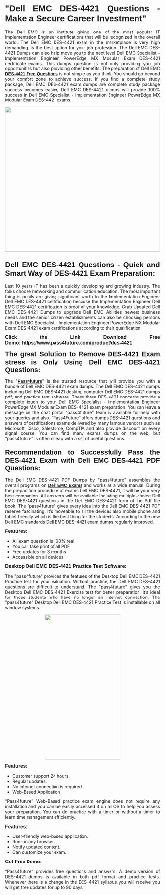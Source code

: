 
<h1 style="text-align: justify;"><span style="font-family:Tahoma,Geneva,sans-serif;"><strong>"Dell EMC DES-4421 Questions - Make a Secure Career Investment"</strong></span></h1>

<p style="text-align: justify;">The Dell EMC is an institute giving one of the most popular IT Implementation Engineer certifications that will be recognized in the overall world. The Dell EMC DES-4421 exam in the marketplace is very high demanding. is the best option for your job profession. The Dell EMC DES-4421 Dumps can also help move you to the next level Dell EMC Specialist - Implementation Engineer PowerEdge MX Modular Exam DES-4421 certificate exams. This dumps question is not only providing you job opportunities but also providing other benefits. The preparation of Dell EMC <span style="font-family:Tahoma,Geneva,sans-serif;"><strong><a href="https://www.pass4future.com/questions/dell-emc/des-4421">DES-4421 Free Questions</a></strong></span> is not simple as you think. You should go beyond your comfort zone to achieve success. If you find a complete study package, Dell EMC DES-4421 exam dumps are complete study package success becomes easier, Dell EMC DES-4421 dumps will provide 100% success in Dell EMC Specialist - Implementation Engineer PowerEdge MX Modular Exam DES-4421 exams.</p>

<p style="text-align: justify;"><a href="https://www.pass4future.com/product/des-4421"><img alt="" src="https://lh3.googleusercontent.com/pw/AM-JKLVhEO4I138wJzOepD3laGU-R1M7eT-OTYdow6pCESip26lSeaxxzS9BVWUKuzj1e3L_MoxCfVgBEvV8ODwl1LGzlZbt6HJm3NXXplPwnYiBfuYM_eQCcVVRMaAwHdsl3AhHOZS-up7mzwmd4i4EpEGq=w1112-h625-no?authuser=0" style="width: 100%; height: 470px;" /></a></p>

<h2 style="text-align: justify;"><span style="font-size:24px;"><strong><span style="font-family:Tahoma,Geneva,sans-serif;">Dell EMC DES-4421 Questions - Quick and Smart Way of DES-4421 Exam Preparation:</span></strong></span></h2>

<p style="text-align: justify;">Last 10 years IT has been a quickly developing and growing industry. The folks choose networking and communication education. The most important thing is pupils are giving significant worth to the Implementation Engineer Dell EMC DES-4421 certification because the Implementation Engineer Dell EMC DES-4421 certification is proof of your knowledge. Grab Updated Dell EMC DES-4421 Dumps to upgrade Dell EMC Abilities newest business needs and the senior citizen establishments can also be choosing persons with Dell EMC Specialist - Implementation Engineer PowerEdge MX Modular Exam DES-4421 exam certifications according to their qualification.</p>

<p style="text-align: justify;"><strong><span style="font-family:Lucida Sans Unicode,Lucida Grande,sans-serif;"><span style="font-size:16px;">Click the Link Download Free Demo: <a href="https://www.pass4future.com/product/des-4421">https://www.pass4future.com/product/des-4421</a></span></span></strong></p>

<p style="text-align: justify;"><strong><span style="font-size:22px;"><span style="font-family:Tahoma,Geneva,sans-serif;">The great Solution to Remove DES-4421 Exam stress is Only Using Dell EMC DES-4421 Questions:</span></span></strong></p>

<p style="text-align: justify;">The "<span style="font-family:Lucida Sans Unicode,Lucida Grande,sans-serif;"><a href="https://www.pass4future.com/"><strong>Pass4future</strong></a></span>" is the trusted resource that will provide you with a bundle of Dell EMC DES-4421 exam dumps. The Dell EMC DES-4421 dumps including Dell EMC DES-4421 desktop computer Dell EMC DES-4421 dumps pdf, and practice test software. These three DES-4421 concerns provide a complete touch to your Dell EMC Specialist - Implementation Engineer PowerEdge MX Modular Exam DES-4421 exam preparation. You can leave a message on the chat portal "pass4future" team is available for help with your queries and also. “Pass4Future” offers dumps DES-4421 questions and answers of certifications exams delivered by many famous vendors such as Microsoft, Cisco, Salesforce, CompTIA and also provide discount on every signal course. You can find many exams dumps on the web, but “pass4future” is often cheap with a set of useful questions.</p>

<h3 style="text-align: justify;"><span style="font-size:22px;"><strong><span style="font-family:Tahoma,Geneva,sans-serif;">Recommendation to Successfully Pass the DES-4421 Exam with Dell EMC DES-4421 PDF Questions:</span></strong></span></h3>

<p style="text-align: justify;">The Dell EMC DES-4421 PDF Dumps by "pass4future" assembles the overall programs on <span style="font-family:Lucida Sans Unicode,Lucida Grande,sans-serif;"><strong><a href="https://www.pass4future.com/dell-emc">Dell EMC Exams</a></strong></span> and works as a wide manual. During the preparation procedure of exams Dell EMC DES-4421, it will be your very best companion. All answers will be available including multiple-choice Dell EMC DES-4421 questions in the Dell EMC DES-4421 form of the Pdf file book. The "pass4future" gives every idea into the Dell EMC DES-4421 PDF reserve fascinating. It’s moveable to all the devices also mobile phone and tablet friendly which is the best thing for the students. According to the new Dell EMC standards Dell EMC DES-4421 exam dumps regularly improved.</p>

<p style="text-align: justify;"><span style="font-family:Lucida Sans Unicode,Lucida Grande,sans-serif;"><span style="font-size:16px;"><strong>Features:</strong></span></span></p>

<ul>
	<li style="text-align: justify;">All exam question is 100% real</li>
	<li style="text-align: justify;">You can take print of all PDF</li>
	<li style="text-align: justify;">Free updates for 3 months </li>
	<li style="text-align: justify;">Accessible on all devices</li>
</ul>

<p style="text-align: justify;"><span style="font-family:Tahoma,Geneva,sans-serif;"><span style="font-size:16px;"><strong>Desktop Dell EMC DES-4421 Practice Test Software:</strong></span></span></p>

<p style="text-align: justify;">The "pass4future" provides the features of the Desktop Dell EMC DES-4421 Practice test for your valuation. Without practice, the Dell EMC DES-4421 questions are difficult to understand. The "pass4future" gives you the Desktop Dell EMC DES-4421 Exercise test for better preparation. It’s ideal for those students who have no longer an internet connection. The "pass4future" Desktop Dell EMC DES-4421 Practice Test is installable on all window systems.</p>

<p style="text-align: center;"><a href="https://www.pass4future.com/product/des-4421"><img alt="" src="https://lh3.googleusercontent.com/pw/AM-JKLV3yUm3jiqqIo1xIsj1VJ_UeysYexQY-pRYO0rIFl3vg11QZioN-gzffpw2AfKqFynWuvoXOreWrWS0swpr4xmOSWfwII2jvatteuqrfxiWGFBSHPiZUCoi33jqeymK5dmu-0enyX6tayRCAMHw05jv=s625-no?authuser=0" style="width: 70%; height: 470px;" /></a></p>

<p style="text-align: justify;"><span style="font-size:16px;"><span style="font-family:Lucida Sans Unicode,Lucida Grande,sans-serif;"><strong>Features:</strong></span></span></p>

<ul>
	<li style="text-align: justify;">Customer support 24 hours. </li>
	<li style="text-align: justify;">Regular updates. </li>
	<li style="text-align: justify;">No internet connection is required.</li>
	<li style="text-align: justify;">Web-Based Application</li>
</ul>

<p style="text-align: justify;">“Pass4future” Web-Based practice exam engine does not require any installation and you can be easily accessed it on all OS to help you assess your preparation. You can do practice with a timer or without a timer to learn time management efficiently.</p>

<p style="text-align: justify;"><strong><span style="font-size:16px;"><span style="font-family:Lucida Sans Unicode,Lucida Grande,sans-serif;">Features:</span></span></strong></p>

<ul>
	<li style="text-align: justify;">User-friendly web-based application.</li>
	<li style="text-align: justify;">Run-on any browser. </li>
	<li style="text-align: justify;">Notify updated content.</li>
	<li style="text-align: justify;">Can customize your exam.</li>
</ul>

<p style="text-align: justify;"><span style="font-size:16px;"><span style="font-family:Lucida Sans Unicode,Lucida Grande,sans-serif;"><strong>Get Free Demo:</strong></span></span></p>

<p style="text-align: justify;">“Pass4future” provides free questions and answers. A demo version of DES-4421 dumps is available in both pdf format and practice tests. Whenever there is a change in the DES-4421 syllabus you will receive you will get free updates for up to 90 days. </p>
